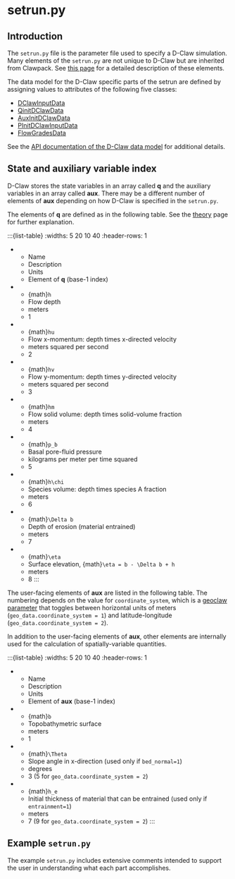 # setrun.py

## Introduction
The `setrun.py` file is the parameter file used to specify a D-Claw simulation. Many elements of the `setrun.py` are not unique to D-Claw but are inherited from Clawpack. See [this page](https://www.clawpack.org/setrun_geoclaw.html) for a detailed description of these elements.

The data model for the D-Claw specific parts of the setrun are defined by assigning values to attributes of the following five classes:

- [DClawInputData](#dclaw.data.DClawInputData)
- [QinitDClawData](#dclaw.data.QinitDClawData)
- [AuxInitDClawData](#dclaw.data.AuxInitDClawData)
- [PInitDClawInputData](#dclaw.data.PInitDClawInputData)
- [FlowGradesData](#dclaw.data.FlowGradesData)

See the [API documentation of the D-Claw data model](#dclaw.data) for additional details.

## State and auxiliary variable index

D-Claw stores the state variables in an array called **q** and the auxiliary variables in an array called **aux**. There may be a different number of elements of **aux** depending on how D-Claw is specified in the `setrun.py`.

The elements of **q** are defined as in the following table. See the [theory](theory.md) page for further explanation.

:::{list-table}
:widths: 5 20 10 40
:header-rows: 1

*   - Name
    - Description
    - Units
    - Element of **q** (base-1 index)
*   - {math}`h`
    - Flow depth
    - meters
    - 1
*   - {math}`hu`
    - Flow x-momentum: depth times x-directed velocity
    - meters squared per second
    - 2
*   - {math}`hv`
    - Flow y-momentum: depth times y-directed velocity
    - meters squared per second
    - 3
*   - {math}`hm`
    - Flow solid volume: depth times solid-volume fraction
    - meters
    - 4
*   - {math}`p_b`
    - Basal pore-fluid pressure
    - kilograms per meter per time squared
    - 5
*   - {math}`h\chi`
    - Species volume: depth times species A fraction
    - meters
    - 6
*   - {math}`\Delta b`
    - Depth of erosion (material entrained)
    - meters
    - 7
*   - {math}`\eta`
    - Surface elevation, {math}`\eta = b - \Delta b + h`
    - meters
    - 8
:::

The user-facing elements of **aux** are listed in the following table. The numbering depends on the value for ``coordinate_system``, which is a [geoclaw parameter](https://www.clawpack.org/setrun_geoclaw.html#general-geo-parameters) that toggles between horizontal units of meters (`geo_data.coordinate_system = 1`) and latitude-longitude (`geo_data.coordinate_system = 2`).

In addition to the user-facing elements of **aux**, other elements are internally used for the calculation of spatially-variable quantities.

:::{list-table}
:widths: 5 20 10 40
:header-rows: 1

*   - Name
    - Description
    - Units
    - Element of **aux** (base-1 index)
*   - {math}`b`
    - Topobathymetric surface
    - meters
    - 1
*   - {math}`\Theta`
    - Slope angle in x-direction (used only if `bed_normal=1`)
    - degrees
    - 3 (5 for `geo_data.coordinate_system = 2`)
*   - {math}`h_e`
    - Initial thickness of material that can be entrained (used only if `entrainment=1`)
    - meters
    - 7 (9 for `geo_data.coordinate_system = 2`)
:::

## Example `setrun.py`
The example `setrun.py` includes extensive comments intended to support the user in understanding what each part accomplishes.

```{literalinclude} ../../examples/radial_slide/setrun.py
```
